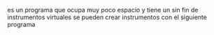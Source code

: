 es un programa que ocupa 
muy poco espacio y tiene un sin fin
de instrumentos virtuales
se pueden crear instrumentos con el
siguiente programa 
 
